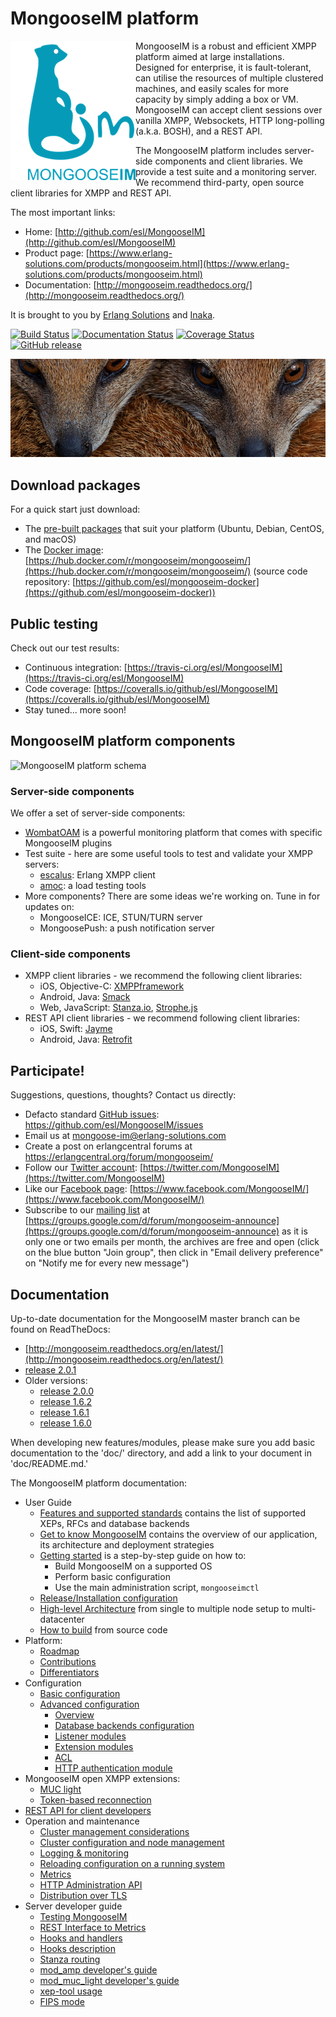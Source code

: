 # MongooseIM platform

<img align="left" src="MongooseIM_logo.png" alt="MongooseIM platform's logo" />

MongooseIM is a robust and efficient XMPP platform aimed at large installations. 
Designed for enterprise, it is fault-tolerant, can utilise the resources of multiple clustered machines, and easily scales for more capacity by simply adding a box or VM. 
MongooseIM can accept client sessions over vanilla XMPP, Websockets, HTTP long-polling (a.k.a. BOSH), and a REST API.

The MongooseIM platform includes server-side components and client libraries. 
We provide a test suite and a monitoring server. We recommend third-party, open source client libraries for XMPP and REST API.

The most important links:

* Home: [http://github.com/esl/MongooseIM](http://github.com/esl/MongooseIM)
* Product page: [https://www.erlang-solutions.com/products/mongooseim.html](https://www.erlang-solutions.com/products/mongooseim.html)
* Documentation: [http://mongooseim.readthedocs.org/](http://mongooseim.readthedocs.org/)

It is brought to you by [Erlang Solutions](https://www.erlang-solutions.com/) and [Inaka](http://inaka.net/).

[![Build Status](https://travis-ci.org/esl/MongooseIM.svg?branch=master)](https://travis-ci.org/esl/MongooseIM) [![Documentation Status](https://readthedocs.org/projects/mongooseim/badge/?version=latest)](http://mongooseim.readthedocs.org/en/latest/?badge=latest) [![Coverage Status](https://img.shields.io/coveralls/esl/MongooseIM.svg)](https://coveralls.io/r/esl/MongooseIM?branch=master) [![GitHub release](https://img.shields.io/github/release/esl/MongooseIM.svg)](https://github.com/esl/MongooseIM/releases)

<img src="mongoose_top_banner_800.jpeg" alt="MongooseIM platform's mongooses faces" />

## Download packages

For a quick start just download:

* The [pre-built packages](https://www.erlang-solutions.com/resources/download.html) that suit your platform (Ubuntu, Debian, CentOS, and macOS)
* The [Docker image](https://hub.docker.com/r/mongooseim/mongooseim/): [https://hub.docker.com/r/mongooseim/mongooseim/](https://hub.docker.com/r/mongooseim/mongooseim/) (source code repository: [https://github.com/esl/mongooseim-docker](https://github.com/esl/mongooseim-docker))

## Public testing

Check out our test results:

* Continuous integration: [https://travis-ci.org/esl/MongooseIM](https://travis-ci.org/esl/MongooseIM)
* Code coverage: [https://coveralls.io/github/esl/MongooseIM](https://coveralls.io/github/esl/MongooseIM)
* Stay tuned... more soon!

## MongooseIM platform components

<img src="/MongooseIM_Platform_components.png " alt="MongooseIM platform schema" />

### Server-side components

We offer a set of server-side components:

* [WombatOAM](https://www.erlang-solutions.com/products/wombat-oam.html) is a powerful monitoring platform that comes with specific MongooseIM plugins
* Test suite - here are some useful tools to test and validate your XMPP servers:
    * [escalus](https://github.com/esl/escalus): Erlang XMPP client
    * [amoc](https://github.com/esl/amoc): a load testing tools
* More components? There are some ideas we're working on. Tune in for updates on:
    * MongooseICE: ICE, STUN/TURN server
    * MongoosePush: a push notification server

### Client-side components

* XMPP client libraries - we recommend the following client libraries:
    * iOS, Objective-C: [XMPPframework](https://github.com/robbiehanson/XMPPFramework)
    * Android, Java: [Smack](https://github.com/igniterealtime/Smack)
    * Web, JavaScript: [Stanza.io](https://github.com/otalk/stanza.io), [Strophe.js](https://github.com/strophe/strophejs)
* REST API client libraries - we recommend following client libraries:
    * iOS, Swift: [Jayme](https://github.com/inaka/Jayme)
    * Android, Java: [Retrofit](https://github.com/square/retrofit)

## Participate!

Suggestions, questions, thoughts? Contact us directly:

* Defacto standard [GitHub issues](https://github.com/esl/MongooseIM/issues): https://github.com/esl/MongooseIM/issues
* Email us at <a href='mailto:mongoose-im@erlang-solutions.com'>mongoose-im@erlang-solutions.com</a>
* Create a post on erlangcentral forums at <a href='https://erlangcentral.org/forum/mongooseim/'>https://erlangcentral.org/forum/mongooseim/</a>
* Follow our [Twitter account](https://twitter.com/MongooseIM): [https://twitter.com/MongooseIM](https://twitter.com/MongooseIM)
* Like our [Facebook page](https://www.facebook.com/MongooseIM/): [https://www.facebook.com/MongooseIM/](https://www.facebook.com/MongooseIM/)
* Subscribe to our [mailing list](https://groups.google.com/d/forum/mongooseim-announce) at [https://groups.google.com/d/forum/mongooseim-announce](https://groups.google.com/d/forum/mongooseim-announce) as it is only one or two emails per month, the archives are free and open (click on the blue button "Join group", then click in "Email delivery preference" on "Notify me for every new message")

## Documentation

Up-to-date documentation for the MongooseIM master branch can be found on ReadTheDocs:

* [http://mongooseim.readthedocs.org/en/latest/](http://mongooseim.readthedocs.org/en/latest/)
* [release 2.0.1](http://mongooseim.readthedocs.org/en/2.0.1/)
* Older versions:
    * [release 2.0.0](http://mongooseim.readthedocs.org/en/2.0.0/) 
    * [release 1.6.2](http://mongooseim.readthedocs.org/en/1.6.2/)
    * [release 1.6.1](http://mongooseim.readthedocs.org/en/1.6.1/)
    * [release 1.6.0](http://mongooseim.readthedocs.org/en/1.6.0/)


When developing new features/modules, please make sure you add basic documentation to the 'doc/' directory, and add a link to your document in 'doc/README.md.'

The MongooseIM platform documentation:

* User Guide
    * [Features and supported standards](user-guide/Features-and-supported-standards.md) contains the list of supported XEPs, RFCs and database backends
    * [Get to know MongooseIM](user-guide/Get-to-know-MongooseIM.md) contains the overview of our application, its architecture and deployment strategies
    * [Getting started](user-guide/Getting-started.md) is a step-by-step guide on how to:
        * Build MongooseIM on a supported OS
        * Perform basic configuration
        * Use the main administration script, `mongooseimctl`
    * [Release/Installation configuration](user-guide/release_config.md)
    * [High-level Architecture](user-guide/MongooseIM-High-level-Architecture.md) from single to multiple node setup to multi-datacenter
    * [How to build](user-guide/How-to-build.md) from source code
* Platform:
    * [Roadmap](Roadmap.md)
    * [Contributions](Contributions.md)
    * [Differentiators](Differentiators.md)
* Configuration
    * [Basic configuration](Basic-configuration.md)
    * [Advanced configuration](Advanced-configuration.md)
        * [Overview](Advanced-configuration.md)
        * [Database backends configuration](advanced-configuration/database-backends-configuration.md)
        * [Listener modules](advanced-configuration/Listener-modules.md)
        * [Extension modules](advanced-configuration/Modules.md)
        * [ACL](advanced-configuration/acl.md)
        * [HTTP authentication module](advanced-configuration/HTTP-authentication-module.md)
* MongooseIM open XMPP extensions:
    * [MUC light](open-extensions/muc_light.md)
    * [Token-based reconnection](open-extensions/token-reconnection.md)
* [REST API for client developers](REST-API.md)
* Operation and maintenance
    * [Cluster management considerations](operation-and-maintenance/Cluster-management-considerations.md)
    * [Cluster configuration and node management](operation-and-maintenance/Cluster-configuration-and-node-management.md)
    * [Logging & monitoring](operation-and-maintenance/Logging-&-monitoring.md)
    * [Reloading configuration on a running system](operation-and-maintenance/Reloading-configuration-on-a-running-system.md)
    * [Metrics](operation-and-maintenance/Mongoose-metrics.md)
    * [HTTP Administration API](http-api/http-administration-api-documentation.md)
    * [Distribution over TLS](operation-and-maintenance/tls-distribution.md)
* Server developer guide
    * [Testing MongooseIM](developers-guide/Testing-MongooseIM.md)
    * [REST Interface to Metrics](developers-guide/REST-interface-to-metrics.md)
    * [Hooks and handlers](developers-guide/Hooks-and-handlers.md)
    * [Hooks description](developers-guide/hooks_description.md)
    * [Stanza routing](developers-guide/message_routing.md)
    * [mod_amp developer's guide](developers-guide/mod_amp_developers_guide.md)
    * [mod_muc_light developer's guide](developers-guide/mod_muc_light_developers_guide.md)
    * [xep-tool usage](developers-guide/xep_tool.md)
    * [FIPS mode](developers-guide/OpenSSL-and-FIPS.md)
